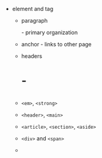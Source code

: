 - element and tag

  - paragraph<p> - primary organization

  - anchor<a> - links to other page

  - headers<h1>-<h6>

  - `<em>`, `<strong>`

  - `<header>`, `<main>`

  - `<article>`, `<section>`, `<aside>`

  - `<div>` and `<span>`

  - <style> tag provides internal CSS

- self-closing tag

- document type definition (DOCTYPE, DTD)

- attribute

- selector

  - CSS has 3 main types
  - Tag, id, class that select elements based on the tag name

- property

  -  `color`, `background-color`, `font-family`, and `font-size`;

- id, class, and name



Basic Website Setup

DOCTYPE



<html>

<head>
  <body>


  </body>
</head>

Check HTML with https://validator.w3.org/#validate_by_input

Check CSS with https://jigsaw.w3.org/css-validator/#validate_by_input

**Linter**

check computer code for errors, misuse, and style issues. Style and usage vs confromance to standards. Failing to follow best practices.
